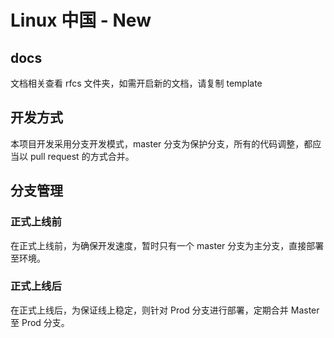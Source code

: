 # Linux 中国 - New

## docs

文档相关查看 rfcs 文件夹，如需开启新的文档，请复制 template

## 开发方式

本项目开发采用分支开发模式，master 分支为保护分支，所有的代码调整，都应当以 pull request 的方式合并。


## 分支管理

### 正式上线前

在正式上线前，为确保开发速度，暂时只有一个 master 分支为主分支，直接部署至环境。

### 正式上线后

在正式上线后，为保证线上稳定，则针对 Prod 分支进行部署，定期合并 Master 至 Prod 分支。
